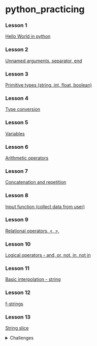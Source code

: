# python_practicing


### Lesson 1 ###
[Hello World in python](https://github.com/h-chagas/python_practicing/blob/main/lesson1.py)

### Lesson 2 ###
[Unnamed arguments, separator, end](https://github.com/h-chagas/python_practicing/blob/main/lesson2.py)

### Lesson 3 ###
[Primitive types (string, int, float, boolean)](https://github.com/h-chagas/python_practicing/blob/main/lesson3.py)

### Lesson 4 ###
[Type conversion](https://github.com/h-chagas/python_practicing/blob/main/lesson4.py)

### Lesson 5 ###
[Variables](https://github.com/h-chagas/python_practicing/blob/main/lesson5.py)

### Lesson 6 ###
[Arithmetic operators](https://github.com/h-chagas/python_practicing/blob/main/lesson6.py)

### Lesson 7 ###
[Concatenation and repetition](https://github.com/h-chagas/python_practicing/blob/main/lesson7.py)

### Lesson 8 ###
[Input function (collect data from user)](https://github.com/h-chagas/python_practicing/blob/main/lesson8.py)

### Lesson 9 ###
[Relational operators, <, >, ](https://github.com/h-chagas/python_practicing/blob/main/lesson9.py)

### Lesson 10 ###
[Logical operators - and, or, not, in, not in  ](https://github.com/h-chagas/python_practicing/blob/main/lesson10.py)

### Lesson 11 ###
[ Basic interpolation - string ](https://github.com/h-chagas/python_practicing/blob/main/lesson11.py)

### Lesson 12 ###
[ f-strings ](https://github.com/h-chagas/python_practicing/blob/main/lesson12.py)

### Lesson 13 ###
[ String slice ](https://github.com/h-chagas/python_practicing/blob/main/lesson13.py)



<details>
    <summary>Challenges</summary>
    <p>[If, string concatenation](https://github.com/h-chagas/python_practicing/blob/main/challenges/imc.py)</p>
    <p>[find in the word - using in](https://github.com/h-chagas/python_practicing/blob/main/challenges/find_in_the_word.py)</p>
</details>